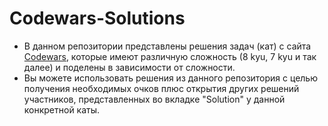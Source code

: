 # Codewars-Solutions
* В данном репозитории представлены решения задач (кат) с сайта [Codewars](https://www.codewars.com/dashboard), которые имеют различную сложность (8 kyu, 7 kyu и так далее) и поделены в зависимости от сложности. 
* Вы можете использовать решения из данного репозитория с целью получения необходимых очков плюс открытия других решений участников, представленных во вкладке "Solution" у данной конкретной каты.